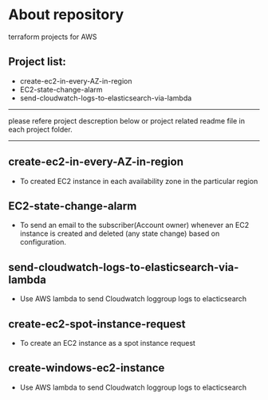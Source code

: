 # About repository
terraform projects for AWS

## Project list:
- create-ec2-in-every-AZ-in-region
- EC2-state-change-alarm
- send-cloudwatch-logs-to-elasticsearch-via-lambda
***
please refere project descreption below or project related readme file in each project folder.
***

## create-ec2-in-every-AZ-in-region
- To created EC2 instance in each availability zone in the particular region 

## EC2-state-change-alarm
- To send an email to the subscriber(Account owner) whenever an EC2 instance is created and deleted (any state change) based on configuration.

## send-cloudwatch-logs-to-elasticsearch-via-lambda
- Use AWS lambda to send Cloudwatch loggroup logs to elacticsearch

## create-ec2-spot-instance-request
- To create an EC2 instance as a spot instance request

## create-windows-ec2-instance
- Use AWS lambda to send Cloudwatch loggroup logs to elacticsearch
